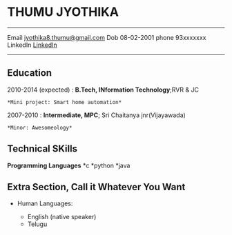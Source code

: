 THUMU JYOTHIKA
============

-------------------     ----------------------------
 Email                      jyothika8.thumu@gmail.com
 Dob                         08-02-2001
 phone                       93xxxxxxx
 LinkedIn                    [LinkedIn](https://linkedin.com)
-------------------     ----------------------------

Education
---------

2010-2014 (expected)
:   **B.Tech, INformation Technology**;RVR & JC 

    *Mini project: Smart home automation*

2007-2010
:   **Intermediate, MPC**; Sri Chaitanya jnr(Vijayawada)

    *Minor: Awesomeology*


Technical SKills
--------------------

**Programming Languages**
*c
*python
*java

Extra Section, Call it Whatever You Want
----------------------------------------

* Human Languages:

     * English (native speaker)
     * Telugu
     

